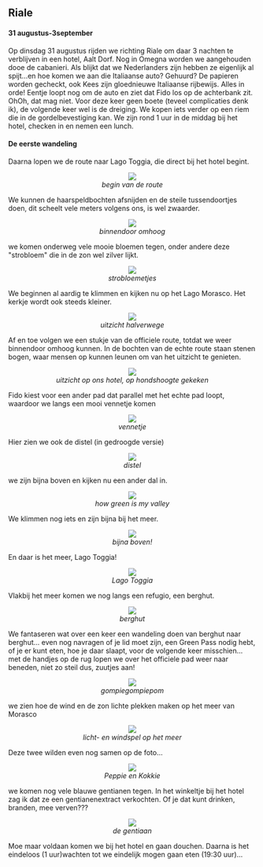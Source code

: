## Riale
#### 31 augustus-3september
Op dinsdag 31 augustus rijden we richting Riale om daar 3 nachten te verblijven in een hotel, Aalt Dorf. Nog in Omegna worden we aangehouden dooe de cabanieri. Als blijkt dat we Nederlanders zijn hebben ze eigenlijk al spijt...en hoe komen we aan die Italiaanse auto? Gehuurd? De papieren worden gecheckt, ook Kees zijn gloednieuwe Italiaanse rijbewijs. Alles in orde! Eentje loopt nog om de auto en ziet dat Fido los op de achterbank zit. OhOh, dat mag niet. Voor deze keer geen boete (teveel complicaties denk ik), de volgende keer wel is de dreiging. We kopen iets verder op een riem die in de gordelbevestiging kan. We zijn rond 1 uur in de middag bij het hotel, checken in en nemen een lunch. 

#### De eerste wandeling
Daarna lopen we de route naar Lago Toggia, die direct bij het hotel begint. 
<p align="center"><img id="fotobreed" src="Wandelingen/foto213.jpg" /><br> 
<em> begin van de route </em></p>
We kunnen de haarspeldbochten afsnijden en de steile tussendoortjes doen, dit scheelt vele meters volgens ons, is wel zwaarder.
<p align="center"><img id="fotohoog" src="Wandelingen/foto214.jpg" /><br>
<em> binnendoor omhoog </em></p>
we komen onderweg vele mooie bloemen tegen, onder andere deze "strobloem" die in de zon wel zilver lijkt.
<p align="center"><img id="fotohoog" src="Wandelingen/foto215.jpg" /><br>
<em> strobloemetjes </em></p>
We beginnen al aardig te klimmen en kijken nu op het Lago Morasco. Het kerkje wordt ook steeds kleiner.
<p align="center"><img id="fotohoog" src="Wandelingen/foto216.jpg" /><br>
<em> uitzicht halverwege </em></p>
Af en toe volgen we een stukje van de officiele route, totdat we weer binnendoor omhoog kunnen. In de bochten van de echte route staan stenen bogen, waar mensen op kunnen leunen om van het uitzicht te genieten. 
<p align="center"><img id="fotobreed" src="Wandelingen/foto217.jpg" /><br> 
<em> uitzicht op ons hotel, op hondshoogte gekeken </em></p>
Fido kiest voor een ander pad dat parallel met het echte pad loopt, waardoor we langs een mooi vennetje komen
<p align="center"><img id="fotohoog" src="Wandelingen/foto218.jpg" /><br>
<em> vennetje </em></p>  
Hier zien we ook de distel (in gedroogde versie)
<p align="center"><img id="fotohoog" src="Wandelingen/foto219.jpg" /><br>
<em> distel </em></p>
we zijn bijna boven en kijken nu een ander dal in.
<p align="center"><img id="fotohoog" src="Wandelingen/foto220.jpg" /><br>
<em> how green is my valley </em></p>
We klimmen nog iets en zijn bijna bij het meer.
<p align="center"><img id="fotobreed" src="Wandelingen/foto221.jpg" /><br> 
<em> bijna boven! </em></p>
En daar is het meer, Lago Toggia!
<p align="center"><img id="fotobreed" src="Wandelingen/foto222.jpg" /><br> 
<em> Lago Toggia </em></p>
Vlakbij het meer komen we nog langs een refugio, een berghut.
<p align="center"><img id="fotobreed" src="Wandelingen/foto223.jpg" /><br> 
<em> berghut </em></p>
We fantaseren wat over een keer een wandeling doen van berghut naar berghut...
even nog navragen of je lid moet zijn, een Green Pass nodig hebt, of je er kunt eten, hoe je daar slaapt, voor de volgende keer misschien...
met de handjes op de rug lopen we over het officiele pad weer naar beneden, niet zo steil dus, zuutjes aan!
<p align="center"><img id="fotohoog" src="Wandelingen/foto224.jpg" /><br>
<em> gompiegompiepom </em></p>
we zien hoe de wind en de zon lichte plekken maken op het meer van Morasco
<p align="center"><img id="fotobreed" src="Wandelingen/foto225.jpg" /><br> 
<em> licht- en windspel op het meer </em></p>
Deze twee wilden even nog samen op de foto...
<p align="center"><img id="fotobreed" src="Wandelingen/foto226.jpg" /><br> 
<em> Peppie en Kokkie </em></p>
we komen nog vele blauwe gentianen tegen. In het winkeltje bij het hotel zag ik dat ze een gentianenextract verkochten. Of je dat kunt drinken, branden, mee verven???
<p align="center"><img id="fotohoog" src="Wandelingen/foto227.jpg" /><br>
<em> de gentiaan </em></p>
Moe maar voldaan komen we bij het hotel en gaan douchen. Daarna is het eindeloos (1 uur)wachten tot we eindelijk mogen gaan eten (19:30 uur)...
